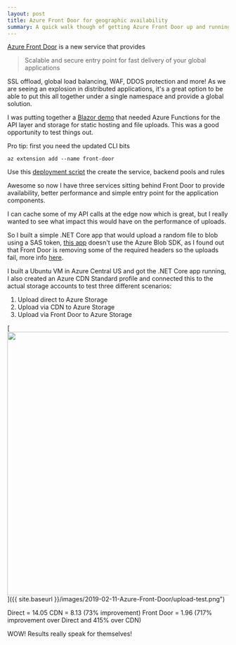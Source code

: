 ```yaml
---
layout: post
title: Azure Front Door for geographic availability
summary: A quick walk though of getting Azure Front Door up and running to provide a global scale upload service
---
```


[Azure Front Door] is a new service that provides
> Scalable and secure entry point for fast delivery of your global applications

SSL offload, global load balancing, WAF, DDOS protection and more! As we are seeing an explosion in distributed applications, it's a great option to be able to put this all together under a single namespace and provide a global solution.

I was putting together a [Blazor demo] that needed Azure Functions for the API layer and storage for static hosting and file uploads. This was a good opportunity to test things out.

Pro tip: first you need the updated CLI bits
```
az extension add --name front-door
```

Use this [deployment script] the create the service, backend pools and rules

Awesome so now I have three services sitting behind Front Door to provide availability, better performance and simple entry point for the application components.

I can cache some of my API calls at the edge now which is great, but I really wanted to see what impact this would have on the performance of uploads.

So I built a simple .NET Core app that would upload a random file to blob using a SAS token, [this app] doesn't use the Azure Blob SDK, as I found out that Front Door is removing some of the required headers so the uploads fail, more info [here](https://docs.microsoft.com/en-us/azure/frontdoor/front-door-http-headers-protocol).

I built a Ubuntu VM in Azure Central US and got the .NET Core app running, I also created an Azure CDN Standard profile and connected this to the actual storage accounts to test three different scenarios:
1. Upload direct to Azure Storage
2. Upload via CDN to Azure Storage
3. Upload via Front Door to Azure Storage

[<img src="{{ site.baseurl }}/images/2019-02-11-Azure-Front-Door/upload-test.png" style="width: 600px;"/>]({{ site.baseurl }}/images/2019-02-11-Azure-Front-Door/upload-test.png")

Direct = 14.05
CDN = 8.13 (73% improvement)
Front Door = 1.96 (717% improvement over Direct and 415% over CDN)

WOW! Results really speak for themselves!

[Azure Front Door]: https://azure.microsoft.com/en-us/services/frontdoor/
[Blazor demo]: https://github.com/msimpsonnz/training-portal
[deployment script]: https://github.com/msimpsonnz/training-portal/blob/master/deploy/deploy.sh
[this app]: https://github.com/msimpsonnz/az-blob-uploader